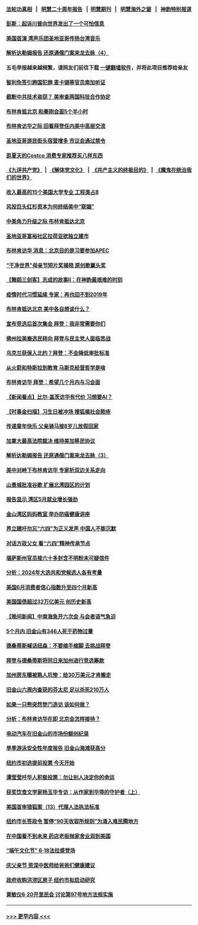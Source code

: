 #### [法轮功真相](https://github.com/gfw-breaker/truth/blob/master/README.md?t=0) &nbsp;&nbsp;|&nbsp;&nbsp; [明慧二十周年报告](https://github.com/gfw-breaker/mh-reports/blob/master/README.md?t=0) &nbsp;&nbsp;|&nbsp;&nbsp;[明慧期刊](https://github.com/gfw-breaker/mh-qikan) &nbsp;&nbsp;|&nbsp;&nbsp; [明慧海外之窗](https://github.com/gfw-breaker/mh-news/blob/master/README.md?t=0) &nbsp;&nbsp;|&nbsp;&nbsp; [神韵特别报道](https://github.com/gfw-breaker/mh-news/blob/master/shenyun.md?t=0)
#### [彭斯：起诉川普向世界发出了一个可怕信息](../pages/nsc412/n14018335.md?t=06190343) 
#### [美国首演 湾声乐团圣地亚哥传扬台湾音乐](../pages/nsc412/n14018384.md?t=06190343) 
#### [解析达勒姆报告 还原通俄门案来龙去脉（4）](../pages/nsc412/n14016666.md?t=06190343) 
#### 五毛举报越来越频繁，请网友们前往下载 [一键翻墙软件](https://github.com/gfw-breaker/ssr-accounts)，并将此项目推荐给亲友
#### [智利免签引跨国犯罪 麦卡锡等官员南加听证](../pages/nsc412/n14018377.md?t=06190343) 
#### [截断中共技术盗窃？ 美审查两国科技合作协定](../pages/nsc412/n14018310.md?t=06190343) 
#### [布林肯抵北京 和秦刚会面5个半小时](../pages/nsc412/n14018244.md?t=06190343) 
#### [布林肯访华之际 回看拜登任内美中高层交流](../pages/nsc412/n14018243.md?t=06190343) 
#### [圣地亚哥游民街头宿营增多 市议会通过禁令](../pages/nsc412/n14018162.md?t=06190343) 
#### [逛夏天的Costco 消费专家推荐买八样东西](../pages/nsc412/n14011350.md?t=06190343) 
#### [《九评共产党》](https://github.com/begood0513/9ping.md/blob/master/README.md) &nbsp;|&nbsp; [《解体党文化》](../../../../jtdwh.md/blob/master/README.md)  &nbsp;|&nbsp; [《共产主义的终极目的》](../../../../gczydzjmd.md/blob/master/README.md) &nbsp;|&nbsp; [《魔鬼在统治我们的世界》](../../../../mgztzwmdsj.md/blob/master/README.md) 
#### [收入最高的15个美国大学专业 工程类占8](../pages/nsc412/n14016332.md?t=06190343) 
#### [风投巨头红杉资本为何终结美中“联姻”](../pages/nsc412/n14018040.md?t=06190343) 
#### [中美角力升级之际 布林肯抵达北京](../pages/nsc412/n14018163.md?t=06190343) 
#### [圣地亚哥富裕社区拉荷亚欲独立建市](../pages/nsc412/n14018096.md?t=06190343) 
#### [布林肯访华 消息：北京目的是习要参加APEC](../pages/nsc412/n14018111.md?t=06190343) 
#### [“干净世界”母亲节短片奖揭晓 原创歌赢头奖](../pages/nsc412/n14018100.md?t=06190343) 
#### [【舞蹈三剑客】志成的故事II：在神韵最艰难的时刻](../pages/nsc412/n14018150.md?t=06190343) 
#### [疫情时代习惯延续 专家：再也回不到2019年](../pages/nsc412/n14018083.md?t=06190343) 
#### [布林肯抵达北京 美中各自想谈什么？](../pages/nsc412/n14018085.md?t=06190343) 
#### [宣布竞选后首次集会 拜登：我非常需要你们](../pages/nsc412/n14018056.md?t=06190343) 
#### [佛州拉美裔选民转向 拜登与民主党人面临苦战](../pages/nsc412/n14017984.md?t=06190343) 
#### [乌克兰获保入北约？拜登：不会降低审批标准](../pages/nsc412/n14018081.md?t=06190343) 
#### [从火箭和特斯拉到教育 马斯克经营哲学是啥](../pages/nsc412/n14018052.md?t=06190343) 
#### [布林肯访华 拜登：希望几个月内与习会面](../pages/nsc412/n14018054.md?t=06190343) 
#### [【新闻看点】比尔‧盖茨访华有代价 习想要AI？](../pages/nsc412/n14017698.md?t=06190343) 
#### [【时事金扫描】习生日被冲场 搜狐揭社会脓疮](../pages/nsc412/n14018018.md?t=06190343) 
#### [传递童年快乐 父亲骑马接8岁儿放假回家](../pages/nsc412/n14017891.md?t=06190343) 
#### [加拿大最高法院裁决 维持美加移民协议](../pages/nsc412/n14018037.md?t=06190343) 
#### [解析达勒姆报告 还原通俄门案来龙去脉（3）](../pages/nsc412/n14016664.md?t=06190343) 
#### [美中对峙下布林肯访华 专家析双边关系走向](../pages/nsc412/n14017083.md?t=06190343) 
#### [山景城批准谷歌 扩展北湾园区的计划](../pages/nsc412/n14018019.md?t=06190343) 
#### [报告显示 湾区5月就业增长强劲](../pages/nsc412/n14018016.md?t=06190343) 
#### [金山湾区妈妈教室 举办防癌健康讲座](../pages/nsc412/n14018013.md?t=06190343) 
#### [界立建吁勿忘“六四”为正义发声 中国人不能沉默](../pages/nsc412/n14018007.md?t=06190343) 
#### [对话方政父女 看“六四”精神传承节点](../pages/nsc412/n14018004.md?t=06190343) 
#### [堪萨斯州官员接六十多封含不明粉末可疑信件](../pages/nsc412/n14017953.md?t=06190343) 
#### [分析：2024年大选共和党候选人各有考量](../pages/nsc412/n14017722.md?t=06190343) 
#### [美国6月消费者信心指数升至四个月新高](../pages/nsc412/n14017952.md?t=06190343) 
#### [美国国债超过32万亿美元 创历史新高](../pages/nsc412/n14017902.md?t=06190343) 
#### [【晚间新闻】中南海急开六次会 与会者语气急迫](../pages/nsc412/n14017887.md?t=06190343) 
#### [5个月内 旧金山有346人死于药物过量](../pages/nsc412/n14017882.md?t=06190343) 
#### [德桑蒂斯喊话纽森：不要缩手缩脚 去挑战拜登](../pages/nsc412/n14017872.md?t=06190343) 
#### [拜登与德桑蒂斯将同日来加州进行竞选筹款](../pages/nsc412/n14017869.md?t=06190343) 
#### [加州房东曝被熟人坑惨：给30万美元才肯搬走](../pages/nsc412/n14017852.md?t=06190343) 
#### [旧金山六周内查获的芬太尼 足以杀死210万人](../pages/nsc412/n14017850.md?t=06190343) 
#### [如果一只熊突然登门造访 该如何做？](../pages/nsc412/n14017846.md?t=06190343) 
#### [分析：布林肯访华在即 北京会怎样接待？](../pages/nsc412/n14017661.md?t=06190343) 
#### [电动汽车在旧金山的市场份额创纪录](../pages/nsc412/n14017843.md?t=06190343) 
#### [旱季游泳安全性年度报告 旧金山海滩获高分](../pages/nsc412/n14017833.md?t=06190343) 
#### [纽约市初选提前投票 今天开始](../pages/nsc412/n14017797.md?t=06190343) 
#### [谭莹莹吁华人积极投票：勿让别人决定你的命运](../pages/nsc412/n14017795.md?t=06190343) 
#### [获奖饮食文学家杨玉华专访：从作家到华埠的守护者（上）](../pages/nsc412/n14017817.md?t=06190343) 
#### [美国首审猎狐案（13）代理人法执法标准](../pages/nsc412/n14017809.md?t=06190343) 
#### [纽约市长签政令 暂停“90天收容所规则”为涌入难民腾地方](../pages/nsc412/n14017813.md?t=06190343) 
#### [在中国看不到未来 药店老板抛家舍业润到美国](../pages/nsc412/n14017779.md?t=06190343) 
#### [“端午文化节” 6·18法拉盛登场](../pages/nsc412/n14017811.md?t=06190343) 
#### [庆父亲节 资深中医师给爸爸们健康建议](../pages/nsc412/n14017827.md?t=06190343) 
#### [政府收购洪涝区房子 纽约市拟启动研究](../pages/nsc412/n14017792.md?t=06190343) 
#### [黄敏仪6·20开里民会 讨论第97号地方法规实施](../pages/nsc412/n14017794.md?t=06190343) 

----
#### [ >>> 更早内容 <<< ](../indexes/nsc412-earlier.md)
